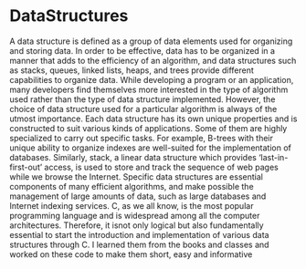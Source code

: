# DataStructures
A data structure is defined as a group of data elements used for organizing and storing data. In order
to be effective, data has to be organized in a manner that adds to the efficiency of an algorithm, and
data structures such as stacks, queues, linked lists, heaps, and trees provide different capabilities
to organize data.
While developing a program or an application, many developers find themselves more interested
in the type of algorithm used rather than the type of data structure implemented. However, the
choice of data structure used for a particular algorithm is always of the utmost importance. Each
data structure has its own unique properties and is constructed to suit various kinds of applications.
Some of them are highly specialized to carry out specific tasks. For example, B-trees with their
unique ability to organize indexes are well-suited for the implementation of databases. Similarly,
stack, a linear data structure which provides ‘last-in-first-out’ access, is used to store and track
the sequence of web pages while we browse the Internet. Specific data structures are essential
components of many efficient algorithms, and make possible the management of large amounts of
data, such as large databases and Internet indexing services. C, as we all know, is the most popular
programming language and is widespread among all the computer architectures.
Therefore, it isnot only logical but also fundamentally essential to start the introduction and implementation of
various data structures through C. 
I learned them from the books and classes and worked on these code to make them short, easy and informative

